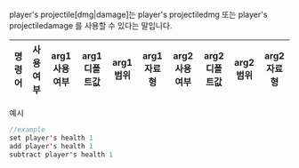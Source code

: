 #

player's projectile[dmg\|damage]는
player's projectiledmg 또는 player's projectiledamage 를 사용할 수 있다는 말입니다.

|명령어|사용여부|arg1 사용여부|arg1 디폴트값|arg1 범위|arg1 자료형|arg2 사용여부|arg2 디폴트값|arg2 범위|arg2 자료형|
|:-----:|:-----:|:-----:|:-----:|:-----:|:-----:|:-----:|:-----:|:-----:|:-----:|
예시
```java
//example
set player's health 1
add player's health 1
subtract player's health 1
```
